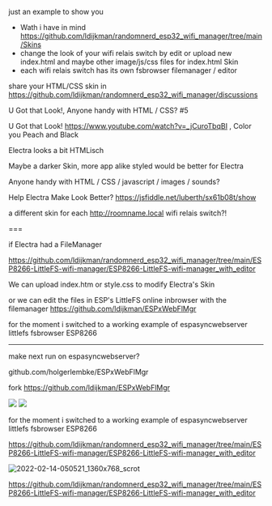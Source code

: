 
just an example to show you 
- Wath i have in mind https://github.com/ldijkman/randomnerd_esp32_wifi_manager/tree/main/Skins
- change the look of your wifi relais switch by edit or upload new index.html and maybe other image/js/css files for index.html Skin
- each wifi relais switch has its own fsbrowser filemanager / editor

share your HTML/CSS skin in https://github.com/ldijkman/randomnerd_esp32_wifi_manager/discussions


U Got that Look!, Anyone handy with HTML / CSS? #5

U Got that Look! https://www.youtube.com/watch?v=_jCuroTbqBI , Color you Peach and Black

Electra looks a bit HTMLisch

Maybe a darker Skin, more app alike styled would be better for Electra

Anyone handy with HTML / CSS / javascript / images / sounds?

Help Electra Make Look Better?  https://jsfiddle.net/luberth/sx61b08t/show

a different skin for each http://roomname.local wifi relais switch?!


===

if Electra had a FileManager 

https://github.com/ldijkman/randomnerd_esp32_wifi_manager/tree/main/ESP8266-LittleFS-wifi-manager/ESP8266-LittleFS-wifi-manager_with_editor

We can upload index.htm or style.css to modify Electra's Skin

or we can edit the files in ESP's LittleFS online inbrowser with the filemanager https://github.com/ldijkman/ESPxWebFlMgr

for the moment i switched to a working example of espasyncwebserver littlefs fsbrowser ESP8266 

---

make next run on espasyncwebserver?

github.com/holgerlembke/ESPxWebFlMgr

fork https://github.com/ldijkman/ESPxWebFlMgr

<img src="https://github.com/ldijkman/randomnerd_esp32_wifi_manager/blob/main/images/20220122_053531.jpg">

<img src="https://github.com/ldijkman/randomnerd_esp32_wifi_manager/blob/main/images/20220122_053548.jpg">

for the moment i switched to a working example of espasyncwebserver littlefs fsbrowser ESP8266

https://github.com/ldijkman/randomnerd_esp32_wifi_manager/tree/main/ESP8266-LittleFS-wifi-manager/ESP8266-LittleFS-wifi-manager_with_editor

![2022-02-14-050521_1360x768_scrot](https://user-images.githubusercontent.com/45427770/153798383-350826d3-80b8-42d5-bbbc-6b688a0fd56b.png)

https://github.com/ldijkman/randomnerd_esp32_wifi_manager/tree/main/ESP8266-LittleFS-wifi-manager/ESP8266-LittleFS-wifi-manager_with_editor


